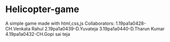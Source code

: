 # Helicopter-game
A simple game made with html,css,js
Collaborators:
1.19pa1a0428-CH.Venkata Rahul
2.19pa1a0439-D.Yuvateja
3.19pa1a0440-D.Tharun Kumar
4.19pa1a0432-CH.Gopi sai teja
